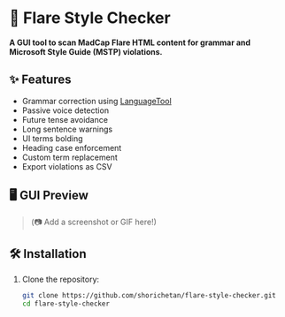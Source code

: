 # 📝 Flare Style Checker

**A GUI tool to scan MadCap Flare HTML content for grammar and Microsoft Style Guide (MSTP) violations.**

## ✨ Features

- Grammar correction using [LanguageTool](https://languagetool.org/)
- Passive voice detection
- Future tense avoidance
- Long sentence warnings
- UI terms bolding
- Heading case enforcement
- Custom term replacement
- Export violations as CSV

## 🖥️ GUI Preview

> (📷 Add a screenshot or GIF here!)

## 🛠️ Installation

1. Clone the repository:

   ```bash
   git clone https://github.com/shorichetan/flare-style-checker.git
   cd flare-style-checker